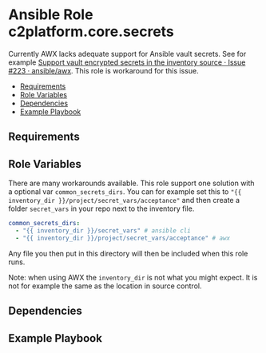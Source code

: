 # Ansible Role c2platform.core.secrets

Currently AWX lacks adequate support for Ansible vault secrets. See for example [Support vault encrypted secrets in the inventory source · Issue #223 · ansible/awx](https://github.com/ansible/awx/issues/223). This role is workaround for this issue.

<!-- MarkdownTOC levels="2,3" autolink="true" -->

- [Requirements](#requirements)
- [Role Variables](#role-variables)
- [Dependencies](#dependencies)
- [Example Playbook](#example-playbook)

<!-- /MarkdownTOC -->

## Requirements

<!-- Any pre-requisites that may not be covered by Ansible itself or the role should be mentioned here. For instance, if the role uses the EC2 module, it may be a good idea to mention in this section that the boto package is required. -->

## Role Variables

<!--  A description of the settable variables for this role should go here, including any variables that are in defaults/main.yml, vars/main.yml, and any variables that can/should be set via parameters to the role. Any variables that are read from other roles and/or the global scope (ie. hostvars, group vars, etc.) should be mentioned here as well. -->

There are many workarounds available. This role support one solution with a optional var `common_secrets_dirs`. You can for example set this to `"{{ inventory_dir }}/project/secret_vars/acceptance"` and then create a folder `secret_vars` in your repo next to the inventory file. 

```yaml
common_secrets_dirs:
  - "{{ inventory_dir }}/secret_vars" # ansible cli
  - "{{ inventory_dir }}/project/secret_vars/acceptance" # awx
```

Any file you then put in this directory will then be included when this role runs.

Note: when using AWX the `inventory_dir` is not what you might expect. It is not for example the same as the location in source control.

## Dependencies

<!--   A list of other roles hosted on Galaxy should go here, plus any details in regards to parameters that may need to be set for other roles, or variables that are used from other roles. -->

## Example Playbook

<!--   Including an example of how to use your role (for instance, with variables passed in as parameters) is always nice for users too: -->

```yaml
```
